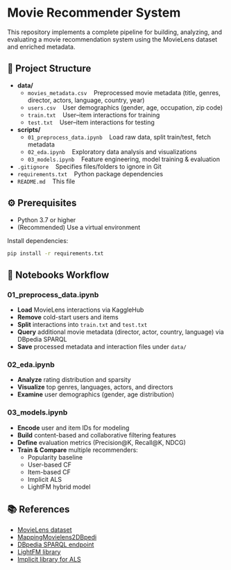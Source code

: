 # Movie Recommender System

This repository implements a complete pipeline for building, analyzing, and evaluating a movie recommendation system using the MovieLens dataset and enriched metadata.

## 📁 Project Structure

- **data/**
  - `movies_metadata.csv` &nbsp;&nbsp; Preprocessed movie metadata (title, genres, director, actors, language, country, year)  
  - `users.csv` &nbsp;&nbsp; User demographics (gender, age, occupation, zip code)  
  - `train.txt` &nbsp;&nbsp; User–item interactions for training  
  - `test.txt` &nbsp;&nbsp; User–item interactions for testing  
- **scripts/**
  - `01_preprocess_data.ipynb` &nbsp;&nbsp; Load raw data, split train/test, fetch metadata  
  - `02_eda.ipynb` &nbsp;&nbsp; Exploratory data analysis and visualizations  
  - `03_models.ipynb` &nbsp;&nbsp; Feature engineering, model training & evaluation  
- `.gitignore` &nbsp;&nbsp; Specifies files/folders to ignore in Git  
- `requirements.txt` &nbsp;&nbsp; Python package dependencies  
- `README.md` &nbsp;&nbsp; This file  

## ⚙️ Prerequisites

- Python 3.7 or higher  
- (Recommended) Use a virtual environment  

Install dependencies:
```bash
pip install -r requirements.txt
```

## 🚀 Notebooks Workflow

### 01_preprocess_data.ipynb
- **Load** MovieLens interactions via KaggleHub  
- **Remove** cold-start users and items  
- **Split** interactions into `train.txt` and `test.txt`  
- **Query** additional movie metadata (director, actor, country, language) via DBpedia SPARQL  
- **Save** processed metadata and interaction files under `data/`  

### 02_eda.ipynb
- **Analyze** rating distribution and sparsity  
- **Visualize** top genres, languages, actors, and directors  
- **Examine** user demographics (gender, age distribution)  

### 03_models.ipynb
- **Encode** user and item IDs for modeling  
- **Build** content-based and collaborative filtering features  
- **Define** evaluation metrics (Precision@K, Recall@K, NDCG)  
- **Train & Compare** multiple recommenders:  
  - Popularity baseline  
  - User-based CF  
  - Item-based CF  
  - Implicit ALS  
  - LightFM hybrid model  

## 📚 References

- [MovieLens dataset](https://www.kaggle.com/datasets/odedgolden/movielens-1m-dataset/data)
- [MappingMovielens2DBpedi](https://github.com/sisinflab/LODrecsys-datasets)
- [DBpedia SPARQL endpoint](http://dbpedia.org/sparql)  
- [LightFM library](https://github.com/lyst/lightfm)  
- [Implicit library for ALS](https://github.com/benfred/implicit)  


